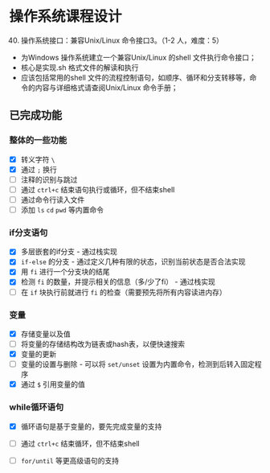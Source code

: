 # 操作系统课程设计

40. 操作系统接口：兼容Unix/Linux 命令接口3。（1-2 人，难度：5）
- 为Windows 操作系统建立一个兼容Unix/Linux 的shell 文件执行命令接口；
- 核心是实现.sh 格式文件的解读和执行
- 应该包括常用的shell 文件的流程控制语句，如顺序、循环和分支转移等，命令的内容与详细格式请查阅Unix/Linux 命令手册；
## 已完成功能
### 整体的一些功能

- [x] 转义字符 `\` 
- [x] 通过 `;` 换行
- [ ] 注释的识别与跳过
- [ ] 通过 `ctrl+c` 结束语句执行或循环，但不结束shell
- [ ] 通过命令行读入文件
- [ ] 添加 `ls` `cd` `pwd` 等内置命令
### if分支语句

- [x] 多层嵌套的if分支 - 通过栈实现
- [x] `if-else` 的分支 - 通过定义几种有限的状态，识别当前状态是否合法实现
- [x] 用 `fi` 进行一个分支块的结尾
- [x] 检测 `fi` 的数量，并提示相关的信息（多/少了fi） - 通过栈实现
- [ ] 在 `if` 块执行前就进行 `fi` 的检查（需要预先将所有内容读进内存）
### 变量

- [x] 存储变量以及值
- [ ] 将变量的存储结构改为链表或hash表，以便快速搜索
- [x] 变量的更新
- [ ] 变量的设置与删除 - 可以将 `set/unset` 设置为内置命令，检测到后转入固定程序
- [x] 通过 `$` 引用变量的值
### while循环语句

- [x] 循环语句是基于变量的，要先完成变量的支持
- [ ] 通过 `ctrl+c` 结束循环，但不结束shell
- [ ] `for/until` 等更高级语句的支持

